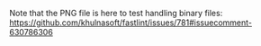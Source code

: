 Note that the PNG file is here to test handling binary files:
https://github.com/khulnasoft/fastlint/issues/781#issuecomment-630786306
